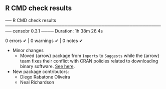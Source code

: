 ## R CMD check results

── R CMD check results ──────────────────────────────────────────────────── censobr 0.3.1 ────
Duration: 1h 38m 26.4s

0 errors ✔ | 0 warnings ✔ | 0 notes ✔


* Minor changes
  * Moved {arrow} package from `Imports` to `Suggests` while the {arrow} team fixes their conflict with CRAN policies related to downloading binary software. [See here](https://github.com/apache/arrow/issues/39806).
* New package contributors:
  * Diego Rabatone Oliveira
  * Neal Richardson
